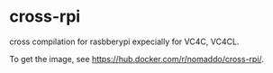 # cross-rpi
cross compilation for rasbberypi expecially for VC4C, VC4CL.

To get the image, see https://hub.docker.com/r/nomaddo/cross-rpi/.
